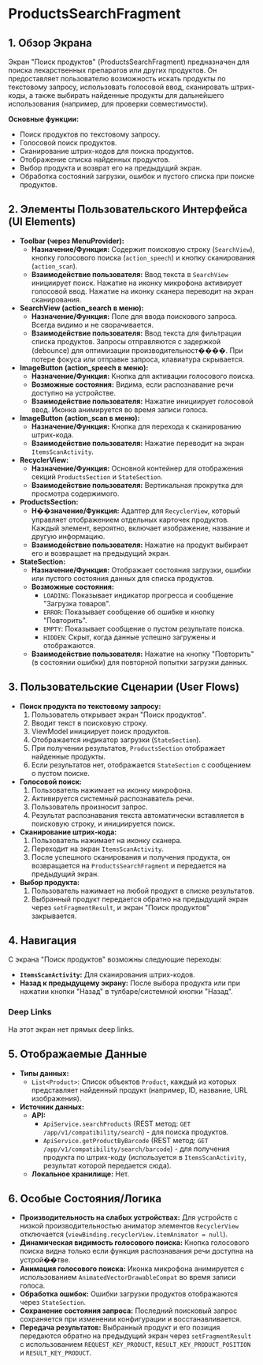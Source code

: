 # ProductsSearchFragment

## 1. Обзор Экрана

Экран "Поиск продуктов" (ProductsSearchFragment) предназначен для поиска лекарственных препаратов или других продуктов. Он предоставляет пользователю возможность искать продукты по текстовому запросу, использовать голосовой ввод, сканировать штрих-коды, а также выбирать найденные продукты для дальнейшего использования (например, для проверки совместимости).

**Основные функции:**
*   Поиск продуктов по текстовому запросу.
*   Голосовой поиск продуктов.
*   Сканирование штрих-кодов для поиска продуктов.
*   Отображение списка найденных продуктов.
*   Выбор продукта и возврат его на предыдущий экран.
*   Обработка состояний загрузки, ошибок и пустого списка при поиске продуктов.

## 2. Элементы Пользовательского Интерфейса (UI Elements)

*   **Toolbar (через MenuProvider):**
    *   **Назначение/Функция:** Содержит поисковую строку (`SearchView`), кнопку голосового поиска (`action_speech`) и кнопку сканирования (`action_scan`).
    *   **Взаимодействие пользователя:** Ввод текста в `SearchView` инициирует поиск. Нажатие на иконку микрофона активирует голосовой ввод. Нажатие на иконку сканера переводит на экран сканирования.
*   **SearchView (action_search в меню):**
    *   **Назначение/Функция:** Поле для ввода поискового запроса. Всегда видимо и не сворачивается.
    *   **Взаимодействие пользователя:** Ввод текста для фильтрации списка продуктов. Запросы отправляются с задержкой (debounce) для оптимизации производительност����. При потере фокуса или отправке запроса, клавиатура скрывается.
*   **ImageButton (action_speech в меню):**
    *   **Назначение/Функция:** Кнопка для активации голосового поиска.
    *   **Возможные состояния:** Видима, если распознавание речи доступно на устройстве.
    *   **Взаимодействие пользователя:** Нажатие инициирует голосовой ввод. Иконка анимируется во время записи голоса.
*   **ImageButton (action_scan в меню):**
    *   **Назначение/Функция:** Кнопка для перехода к сканированию штрих-кода.
    *   **Взаимодействие пользователя:** Нажатие переводит на экран `ItemsScanActivity`.
*   **RecyclerView:**
    *   **Назначение/Функция:** Основной контейнер для отображения секций `ProductsSection` и `StateSection`.
    *   **Взаимодействие пользователя:** Вертикальная прокрутка для просмотра содержимого.
*   **ProductsSection:**
    *   **Н��значение/Функция:** Адаптер для `RecyclerView`, который управляет отображением отдельных карточек продуктов. Каждый элемент, вероятно, включает изображение, название и другую информацию.
    *   **Взаимодействие пользователя:** Нажатие на продукт выбирает его и возвращает на предыдущий экран.
*   **StateSection:**
    *   **Назначение/Функция:** Отображает состояния загрузки, ошибки или пустого состояния данных для списка продуктов.
    *   **Возможные состояния:**
        *   `LOADING`: Показывает индикатор прогресса и сообщение "Загрузка товаров".
        *   `ERROR`: Показывает сообщение об ошибке и кнопку "Повторить".
        *   `EMPTY`: Показывает сообщение о пустом результате поиска.
        *   `HIDDEN`: Скрыт, когда данные успешно загружены и отображаются.
    *   **Взаимодействие пользователя:** Нажатие на кнопку "Повторить" (в состоянии ошибки) для повторной попытки загрузки данных.

## 3. Пользовательские Сценарии (User Flows)

*   **Поиск продукта по текстовому запросу:**
    1.  Пользователь открывает экран "Поиск продуктов".
    2.  Вводит текст в поисковую строку.
    3.  ViewModel инициирует поиск продуктов.
    4.  Отображается индикатор загрузки (`StateSection`).
    5.  При получении результатов, `ProductsSection` отображает найденные продукты.
    6.  Если результатов нет, отображается `StateSection` с сообщением о пустом поиске.
*   **Голосовой поиск:**
    1.  Пользователь нажимает на иконку микрофона.
    2.  Активируется системный распознаватель речи.
    3.  Пользователь произносит запрос.
    4.  Результат распознавания текста автоматически вставляется в поисковую строку, и инициируется поиск.
*   **Сканирование штрих-кода:**
    1.  Пользователь нажимает на иконку сканера.
    2.  Переходит на экран `ItemsScanActivity`.
    3.  После успешного сканирования и получения продукта, он возвращается на `ProductsSearchFragment` и передается на предыдущий экран.
*   **Выбор продукта:**
    1.  Пользователь нажимает на любой продукт в списке результатов.
    2.  Выбранный продукт передается обратно на предыдущий экран через `setFragmentResult`, и экран "Поиск продуктов" закрывается.

## 4. Навигация

С экрана "Поиск продуктов" возможны следующие переходы:

*   **`ItemsScanActivity`:** Для сканирования штрих-кодов.
*   **Назад к предыдущему экрану:** После выбора продукта или при нажатии кнопки "Назад" в тулбаре/системной кнопки "Назад".

### Deep Links

На этот экран нет прямых deep links.

## 5. Отображаемые Данные

*   **Типы данных:**
    *   `List<Product>`: Список объектов `Product`, каждый из которых представляет найденный продукт (например, ID, название, URL изображения).
*   **Источник данных:**
    *   **API:**
        *   `ApiService.searchProducts` (REST метод: `GET /app/v1/compatibility/search`) - для поиска продуктов.
        *   `ApiService.getProductByBarcode` (REST метод: `GET /app/v1/compatibility/search/barcode`) - для получения продукта по штрих-коду (используется в `ItemsScanActivity`, результат которой передается сюда).
    *   **Локальное хранилище:** Нет.

## 6. Особые Состояния/Логика

*   **Производительность на слабых устройствах:** Для устройств с низкой производительностью аниматор элементов `RecyclerView` отключается (`viewBinding.recyclerView.itemAnimator = null`).
*   **Динамическая видимость голосового поиска:** Кнопка голосового поиска видна только если функция распознавания речи доступна на устрой��тве.
*   **Анимация голосового поиска:** Иконка микрофона анимируется с использованием `AnimatedVectorDrawableCompat` во время записи голоса.
*   **Обработка ошибок:** Ошибки загрузки продуктов отображаются через `StateSection`.
*   **Сохранение состояния запроса:** Последний поисковый запрос сохраняется при изменении конфигурации и восстанавливается.
*   **Передача результатов:** Выбранный продукт и его позиция передаются обратно на предыдущий экран через `setFragmentResult` с использованием `REQUEST_KEY_PRODUCT`, `RESULT_KEY_PRODUCT_POSITION` и `RESULT_KEY_PRODUCT`.